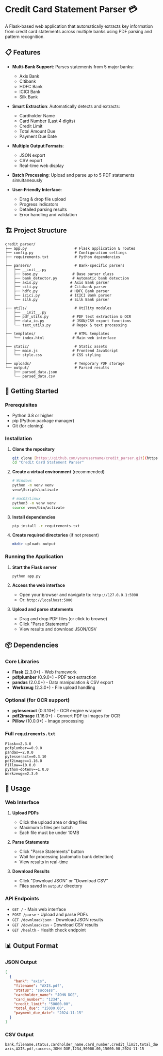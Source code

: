 # Credit Card Statement Parser 💳

A Flask-based web application that automatically extracts key information from credit card statements across multiple banks using PDF parsing and pattern recognition.

## 📋 Features

- **Multi-Bank Support**: Parses statements from 5 major banks:
  - Axis Bank
  - Citibank
  - HDFC Bank
  - ICICI Bank
  - Silk Bank

- **Smart Extraction**: Automatically detects and extracts:
  - Cardholder Name
  - Card Number (Last 4 digits)
  - Credit Limit
  - Total Amount Due
  - Payment Due Date

- **Multiple Output Formats**: 
  - JSON export
  - CSV export
  - Real-time web display

- **Batch Processing**: Upload and parse up to 5 PDF statements simultaneously

- **User-Friendly Interface**: 
  - Drag & drop file upload
  - Progress indicators
  - Detailed parsing results
  - Error handling and validation

## 🏗️ Project Structure

```
credit_parser/
├── app.py                      # Flask application & routes
├── config.py                   # Configuration settings
├── requirements.txt            # Python dependencies
│
├── parsers/                    # Bank-specific parsers
│   ├── __init__.py
│   ├── base.py                # Base parser class
│   ├── bank_detector.py       # Automatic bank detection
│   ├── axis.py               # Axis Bank parser
│   ├── citi.py               # Citibank parser
│   ├── hdfc.py               # HDFC Bank parser
│   ├── icici.py              # ICICI Bank parser
│   └── silk.py               # Silk Bank parser
│
├── utils/                      # Utility modules
│   ├── __init__.py
│   ├── pdf_utils.py           # PDF text extraction & OCR
│   ├── data_io.py             # JSON/CSV export functions
│   └── text_utils.py          # Regex & text processing
│
├── templates/                  # HTML templates
│   └── index.html             # Main web interface
│
├── static/                     # Static assets
│   ├── main.js                # Frontend JavaScript
│   └── style.css              # CSS styling
│
├── uploads/                    # Temporary PDF storage
└── output/                     # Parsed results
    ├── parsed_data.json
    └── parsed_data.csv
```

## 🚀 Getting Started

### Prerequisites

- Python 3.8 or higher
- pip (Python package manager)
- Git (for cloning)

### Installation

1. **Clone the repository**
   ```bash
   git clone [https://github.com/yourusername/credit_parser.git](https://github.com/OmMakwana02/CreditCardParser)
   cd "Credit Card Statement Parser"
   ```

2. **Create a virtual environment** (recommended)
   ```bash
   # Windows
   python -m venv venv
   venv\Scripts\activate

   # macOS/Linux
   python3 -m venv venv
   source venv/bin/activate
   ```

3. **Install dependencies**
   ```bash
   pip install -r requirements.txt
   ```

4. **Create required directories** (if not present)
   ```bash
   mkdir uploads output
   ```

### Running the Application

1. **Start the Flask server**
   ```bash
   python app.py
   ```

2. **Access the web interface**
   - Open your browser and navigate to: `http://127.0.0.1:5000`
   - Or: `http://localhost:5000`

3. **Upload and parse statements**
   - Drag and drop PDF files (or click to browse)
   - Click "Parse Statements"
   - View results and download JSON/CSV

## 📦 Dependencies

### Core Libraries
- **Flask** (2.3.0+) - Web framework
- **pdfplumber** (0.9.0+) - PDF text extraction
- **pandas** (2.0.0+) - Data manipulation & CSV export
- **Werkzeug** (2.3.0+) - File upload handling

### Optional (for OCR support)
- **pytesseract** (0.3.10+) - OCR engine wrapper
- **pdf2image** (1.16.0+) - Convert PDF to images for OCR
- **Pillow** (10.0.0+) - Image processing

### Full `requirements.txt`
```
Flask==2.3.0
pdfplumber==0.9.0
pandas==2.0.0
pytesseract==0.3.10
pdf2image==1.16.0
Pillow==10.0.0
python-dotenv==1.0.0
Werkzeug==2.3.0
```

## 🎯 Usage

### Web Interface

1. **Upload PDFs**
   - Click the upload area or drag files
   - Maximum 5 files per batch
   - Each file must be under 10MB

2. **Parse Statements**
   - Click "Parse Statements" button
   - Wait for processing (automatic bank detection)
   - View results in real-time

3. **Download Results**
   - Click "Download JSON" or "Download CSV"
   - Files saved in `output/` directory

### API Endpoints

- `GET /` - Main web interface
- `POST /parse` - Upload and parse PDFs
- `GET /download/json` - Download JSON results
- `GET /download/csv` - Download CSV results
- `GET /health` - Health check endpoint



## 📊 Output Format

### JSON Output
```json
[
  {
    "bank": "axis",
    "filename": "AXIS.pdf",
    "status": "success",
    "cardholder_name": "JOHN DOE",
    "card_number": "1234",
    "credit_limit": "50000.00",
    "total_due": "15000.00",
    "payment_due_date": "2024-11-15"
  }
]
```

### CSV Output
```csv
bank,filename,status,cardholder_name,card_number,credit_limit,total_due,payment_due_date
axis,AXIS.pdf,success,JOHN DOE,1234,50000.00,15000.00,2024-11-15
